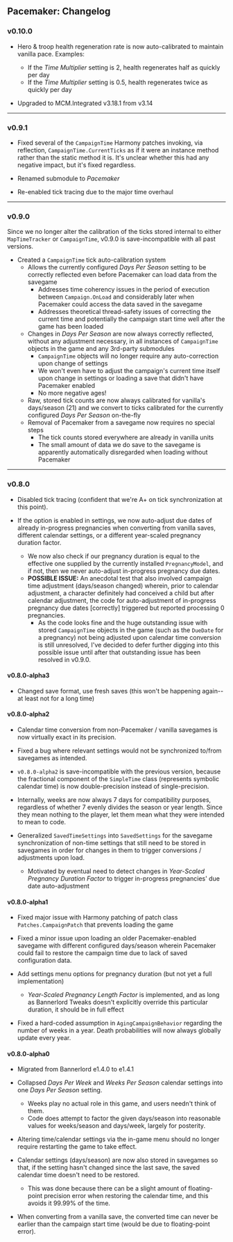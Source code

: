 ## Pacemaker: Changelog


### v0.10.0

- Hero & troop health regeneration rate is now auto-calibrated to maintain vanilla pace. Examples:
  - If the *Time Multiplier* setting is 2, health regenerates half as quickly per day
  - If the *Time Multiplier* setting is 0.5, health regenerates twice as quickly per day

- Upgraded to MCM.Integrated v3.18.1 from v3.14

---

### v0.9.1

- Fixed several of the `CampaignTime` Harmony patches invoking, via reflection, `CampaignTime.CurrentTicks` as if it were an instance method rather than the static method it is. It's unclear whether this had any negative impact, but it's fixed regardless.

- Renamed submodule to _Pacemaker_

- Re-enabled tick tracing due to the major time overhaul

---

### v0.9.0

Since we no longer alter the calibration of the ticks stored internal to either `MapTimeTracker` or `CampaignTime`, v0.9.0 is save-incompatible with all past versions.

- Created a `CampaignTime` tick auto-calibration system
  - Allows the currently configured *Days Per Season* setting to be correctly reflected even before Pacemaker can load data from the savegame
    - Addresses time coherency issues in the period of execution between `Campaign.OnLoad` and considerably later when Pacemaker could access the data saved in the savegame
    - Addresses theoretical thread-safety issues of correcting the current time and potentially the campaign start time well after the game has been loaded
  - Changes in *Days Per Season* are now always correctly reflected, without any adjustment necessary, in all instances of `CampaignTime` objects in the game and any 3rd-party submodules
    - `CampaignTime` objects will no longer require any auto-correction upon change of settings
    - We won't even have to adjust the campaign's current time itself upon change in settings or loading a save that didn't have Pacemaker enabled
    - No more negative ages!
  - Raw, stored tick counts are now always calibrated for vanilla's days/season (21) and we convert to ticks calibrated for the currently configured *Days Per Season* on-the-fly
  - Removal of Pacemaker from a savegame now requires no special steps
    - The tick counts stored everywhere are already in vanilla units
    - The small amount of data we do save to the savegame is apparently automatically disregarded when loading without Pacemaker

---

### v0.8.0

- Disabled tick tracing (confident that we're A+ on tick synchronization at this point).

- If the option is enabled in settings, we now auto-adjust due dates of already in-progress pregnancies when converting from vanilla saves, different calendar settings, or a different year-scaled pregnancy duration factor.
  - We now also check if our pregnancy duration is equal to the effective one supplied by the currently installed `PregnancyModel`, and if not, then we never auto-adjust in-progress pregnancy due dates.
  - **POSSIBLE ISSUE:** An anecdotal test that also involved campaign time adjustment (days/season changed) wherein, prior to calendar adjustment, a character definitely had conceived a child but after calendar adjustment, the code for auto-adjustment of in-progress pregnancy due dates [correctly] triggered but reported processing 0 pregnancies.
    - As the code looks fine and the huge outstanding issue with stored `CampaignTime` objects in the game (such as the `DueDate` for a pregnancy) not being adjusted upon calendar time conversion is still unresolved, I've decided to defer further digging into this possible issue until after that outstanding issue has been resolved in v0.9.0.

#### v0.8.0-alpha3

- Changed save format, use fresh saves (this won't be happening again-- at least not for a long time)

#### v0.8.0-alpha2

- Calendar time conversion from non-Pacemaker / vanilla savegames is now virtually exact in its precision.

- Fixed a bug where relevant settings would not be synchronized to/from savegames as intended.

- `v0.8.0-alpha2` is save-incompatible with the previous version, because the fractional component of the `SimpleTime` class (represents symbolic calendar time) is now double-precision instead of single-precision.

- Internally, weeks are now always 7 days for compatibility purposes, regardless of whether 7 evenly divides the season or year length. Since they mean nothing to the player, let them mean what they were intended to mean to code.

- Generalized `SavedTimeSettings` into `SavedSettings` for the savegame synchronization of non-time settings that still need to be stored in savegames in order for changes in them to trigger conversions / adjustments upon load.
  - Motivated by eventual need to detect changes in *Year-Scaled Pregnancy Duration Factor* to trigger in-progress pregnancies' due date auto-adjustment

#### v0.8.0-alpha1

- Fixed major issue with Harmony patching of patch class `Patches.CampaignPatch` that prevents loading the game

- Fixed a minor issue upon loading an older Pacemaker-enabled savegame with different configured days/season wherein Pacemaker could fail to restore the campaign time due to lack of saved configuration data.

- Add settings menu options for pregnancy duration (but not yet a full implementation)
  - *Year-Scaled Pregnancy Length Factor* is implemented, and as long as Bannerlord Tweaks doesn't explicitly override this particular duration, it should be in full effect

- Fixed a hard-coded assumption in `AgingCampaignBehavior` regarding the number of weeks in a year. Death probabilities will now always globally update every year.


#### v0.8.0-alpha0

- Migrated from Bannerlord e1.4.0 to e1.4.1

- Collapsed *Days Per Week* and *Weeks Per Season* calendar settings into one *Days Per Season* setting.
  - Weeks play no actual role in this game, and users needn't think of them.
  - Code does attempt to factor the given days/season into reasonable values for weeks/season and days/week, largely for posterity.

- Altering time/calendar settings via the in-game menu should no longer require restarting the game to take effect.

- Calendar settings (days/season) are now also stored in savegames so that, if the setting hasn't changed since the last save, the saved calendar time doesn't need to be restored.
  - This was done because there can be a slight amount of floating-point precision error when restoring the calendar time, and this avoids it 99.99% of the time.

- When converting from a vanilla save, the converted time can never be earlier than the campaign start time (would be due to floating-point error).
